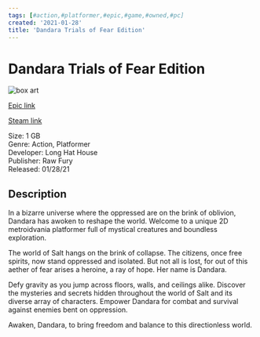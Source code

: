 ```yaml
---
tags: [#action,#platformer,#epic,#game,#owned,#pc]
created: '2021-01-28'
title: 'Dandara Trials of Fear Edition'
---
```

# Dandara Trials of Fear Edition

![box art](https://cdn1.epicgames.com/73b62f4875a248d8acc95966ce94c80f/offer/EGS_DandaraTrialsofFearEdition_LongHatHouse_S1-2560x1440-d20ffd22ba6944939635a2af807d3610.jpg?h=270&amp;resize=1&amp;w=480)

[Epic link](https://www.epicgames.com/store/en-US/p/dandara)

[Steam link](https://store.steampowered.com/app/612390/Dandara_Trials_of_Fear_Edition/?snr=1_7_7_151_150_1)

Size: 1 GB  
Genre: Action, Platformer  
Developer: Long Hat House   
Publisher: Raw Fury   
Released: 01/28/21  

## Description

In a bizarre universe where the oppressed are on the brink of oblivion, Dandara has awoken to reshape the world. Welcome to a unique 2D metroidvania platformer full of mystical creatures and boundless exploration.

The world of Salt hangs on the brink of collapse. The citizens, once free spirits, now stand oppressed and isolated. But not all is lost, for out of this aether of fear arises a heroine, a ray of hope. Her name is Dandara.

Defy gravity as you jump across floors, walls, and ceilings alike. Discover the mysteries and secrets hidden throughout the world of Salt and its diverse array of characters. Empower Dandara for combat and survival against enemies bent on oppression.

Awaken, Dandara, to bring freedom and balance to this directionless world.
